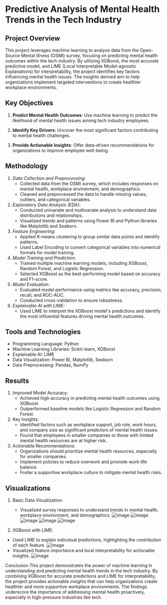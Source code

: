# Predictive Analysis of Mental Health Trends in the Tech Industry

## Project Overview
This project leverages machine learning to analyze data from the Open-Source Mental Illness (OSMI) survey, focusing on predicting mental health outcomes within the tech industry. By utilizing XGBoost, the most accurate predictive model, and LIME (Local Interpretable Model-agnostic Explanations) for interpretability, the project identifies key factors influencing mental health issues. The insights derived aim to help organizations implement targeted interventions to create healthier workplace environments.

## Key Objectives
1. **Predict Mental Health Outcomes**: Use machine learning to predict the likelihood of mental health issues among tech industry employees.

2. **Identify Key Drivers**: Uncover the most significant factors contributing to mental health challenges.

3. **Provide Actionable Insights**: Offer data-driven recommendations for organizations to improve employee well-being.

## Methodology
1. *Data Collection and Preprocessing*:
     * Collected data from the OSMI survey, which includes responses on mental health, workplace environment, and demographics.
     * Cleaned and preprocessed the data to handle missing values, outliers, and categorical variables.
2. *Exploratory Data Analysis (EDA)*:
    * Conducted univariate and multivariate analysis to understand data distributions and relationships.
    * Visualized trends and patterns using Power BI and Python libraries like Matplotlib and Seaborn.
3. *Feature Engineering*:
     * Applied K-means clustering to group similar data points and identify patterns.
     * Used Label Encoding to convert categorical variables into numerical formats for model training.
4. *Model Training and Prediction*:
    * Trained multiple machine learning models, including XGBoost, Random Forest, and Logistic Regression.
    * Selected XGBoost as the best-performing model based on accuracy and F1-score.
5. *Model Evaluation*:
    * Evaluated model performance using metrics like accuracy, precision, recall, and ROC-AUC.
    * Conducted cross-validation to ensure robustness.
6. *Explainable AI with LIME*:
    * Used LIME to interpret the XGBoost model's predictions and identify the most influential features driving mental health outcomes.

## Tools and Technologies
* Programming Language: Python
* Machine Learning Libraries: Scikit-learn, XGBoost
* Explainable AI: LIME
* Data Visualization: Power BI, Matplotlib, Seaborn
* Data Preprocessing: Pandas, NumPy

## Results
1. Improved Model Accuracy:
   * Achieved high accuracy in predicting mental health outcomes using XGBoost.
   * Outperformed baseline models like Logistic Regression and Random Forest.
2. Key Insights:
   * Identified factors such as workplace support, job role, work hours, and company size as significant predictors of mental health issues.
   * Found that employees in smaller companies or those with limited mental health resources are at higher risk.
3. Actionable Recommendations:
   * Organizations should prioritize mental health resources, especially for smaller companies.
   * Implement policies to reduce overwork and promote work-life balance.
   * Foster a supportive workplace culture to mitigate mental health risks.

## Visualizations
1. Basic Data Visualization:
   * Visualized survey responses to understand trends in mental health, workplace environment, and demographics.
![image](https://github.com/user-attachments/assets/16e61313-48fb-49d3-b8fc-5cd74af4ede7)
![image](https://github.com/user-attachments/assets/960575f3-da21-4604-a390-0658c1d62e72)
![image](https://github.com/user-attachments/assets/69035d21-497b-4582-97d2-fdf954370d52)
![image](https://github.com/user-attachments/assets/7917b5b0-59e2-44de-a394-fdb978cf5424)
![image](https://github.com/user-attachments/assets/df1777de-de60-4455-a41e-994663d4c1b6)


2. XGBoost with LIME:
  * Used LIME to explain individual predictions, highlighting the contribution of each feature.
![image](https://github.com/meggie2002/Predictive-Mental-Health-Analysis/assets/171136650/f1678ca5-0904-45f0-87da-be462bc34b0b)
  * Visualized feature importance and local interpretability for actionable insights.
![image](https://github.com/meggie2002/Predictive-Mental-Health-Analysis/assets/171136650/51e91238-bc8b-494e-8806-f9d6c6712b16)

Conclusion
This project demonstrates the power of machine learning in understanding and predicting mental health trends in the tech industry. By combining XGBoost for accurate predictions and LIME for interpretability, the project provides actionable insights that can help organizations create healthier and more supportive workplace environments. The findings underscore the importance of addressing mental health proactively, especially in high-pressure industries like tech.
